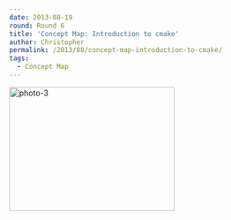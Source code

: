 ```yaml
---
date: 2013-08-19
round: Round 6
title: 'Concept Map: Introduction to cmake'
author: Christopher
permalink: /2013/08/concept-map-introduction-to-cmake/
tags:
  - Concept Map
---
```

[<img class="alignnone size-medium wp-image-3944" alt="photo-3" src="/software-carpentry-training-website/uploads/2013/08/photo-3-e1376920271950-300x224.jpg" width="300" height="224" />][1]

 [1]: /software-carpentry-training-website/uploads/2013/08/photo-3-e1376920271950.jpg
